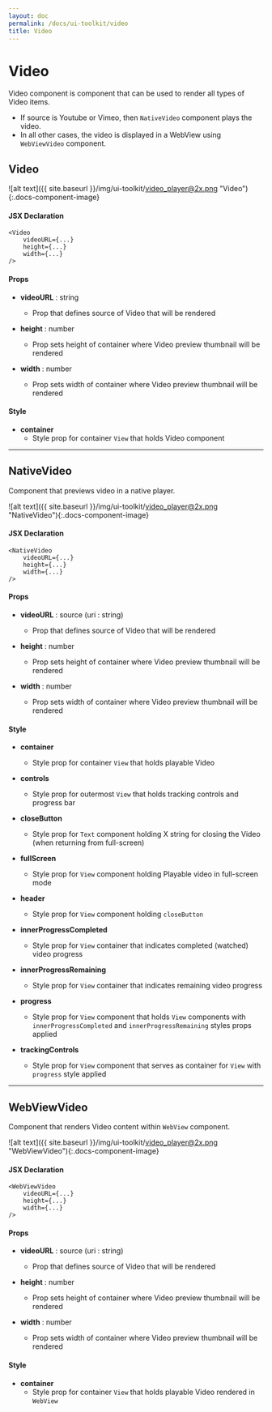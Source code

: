 ```yaml
---
layout: doc
permalink: /docs/ui-toolkit/video
title: Video
---
```


# Video

Video component is component that can be used to render all types of Video items.  
- If source is Youtube or Vimeo, then `NativeVideo` component plays the video.  
- In all other cases, the video is displayed in a WebView using `WebViewVideo` component.  

## Video
![alt text]({{ site.baseurl }}/img/ui-toolkit/video_player@2x.png "Video"){:.docs-component-image}

#### JSX Declaration
```JSX
<Video
    videoURL={...}
    height={...}
    width={...}
/>
```

#### Props

* **videoURL**  : string
  - Prop that defines source of Video that will be rendered

* **height** : number
  - Prop sets height of container where Video preview thumbnail will be rendered
 
   
* **width** : number
  - Prop sets width of container where Video preview thumbnail will be rendered


#### Style

* **container**
  - Style prop for container `View` that holds Video component
  
---
  
## NativeVideo

Component that previews video in a native player.

![alt text]({{ site.baseurl }}/img/ui-toolkit/video_player@2x.png "NativeVideo"){:.docs-component-image}

#### JSX Declaration
```JSX
<NativeVideo
    videoURL={...}
    height={...}
    width={...}
/>
```

#### Props

* **videoURL**  : source (uri : string)
  - Prop that defines source of Video that will be rendered

* **height** : number
  - Prop sets height of container where Video preview thumbnail will be rendered
 
* **width** : number
  - Prop sets width of container where Video preview thumbnail will be rendered

#### Style

* **container**
  - Style prop for container `View` that holds playable Video 

* **controls**
  - Style prop for outermost `View` that holds tracking controls and progress bar
  
* **closeButton**
  - Style prop for `Text` component holding X string for closing the Video (when returning from full-screen)

* **fullScreen**
  - Style prop for `View` component holding Playable video in full-screen mode
  
* **header**
  - Style prop for `View` component holding `closeButton`

* **innerProgressCompleted**
  - Style prop for `View` container that indicates completed (watched) video progress 

* **innerProgressRemaining**
  - Style prop for `View` container that indicates remaining video progress 

* **progress**
  - Style prop for `View` component that holds `View` components with `innerProgressCompleted` and `innerProgressRemaining` styles props applied

* **trackingControls**
  - Style prop for `View` component that serves as container for `View` with `progress` style applied    
  
---   

## WebViewVideo  

Component that renders Video content within `WebView` component.

![alt text]({{ site.baseurl }}/img/ui-toolkit/video_player@2x.png "WebViewVideo"){:.docs-component-image}

#### JSX Declaration
```JSX
<WebViewVideo
    videoURL={...}
    height={...}
    width={...}
/>
```

#### Props

* **videoURL**  : source (uri : string)
  - Prop that defines source of Video that will be rendered

* **height** : number
  - Prop sets height of container where Video preview thumbnail will be rendered
   
* **width** : number
  - Prop sets width of container where Video preview thumbnail will be rendered  

#### Style

* **container**
  - Style prop for container `View` that holds playable Video rendered in `WebView`
